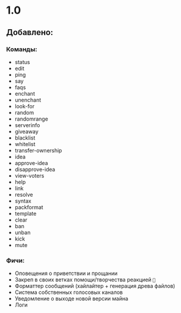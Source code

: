 # 1.0
## Добавлено:
### Команды:
- status
- edit
- ping
- say
- faqs
- enchant
- unenchant
- look-for
- random
- randomrange
- serverinfo
- giveaway
- blacklist
- whitelist
- transfer-ownership
- idea
- approve-idea
- disapprove-idea
- view-voters
- help
- link
- resolve
- syntax
- packformat
- template
- clear
- ban
- unban
- kick
- mute
### Фичи:
- Оповещения о приветствии и прощании
- Закреп в своих ветках помощи/творчества реакцией `📌`
- Форматтер сообщений (хайлайтер + генерация древа файлов)
- Система собственных голосовых каналов
- Уведомление о выходе новой версии майна
- Логи